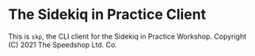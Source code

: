 # The Sidekiq in Practice Client

This is `skp`, the CLI client for the Sidekiq in Practice Workshop.
Copyright (C) 2021 The Speedshop Ltd. Co.